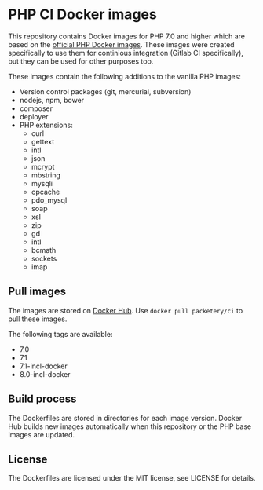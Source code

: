 # PHP CI Docker images

This repository contains Docker images for PHP 7.0 and higher which are based on the [official PHP Docker images](https://hub.docker.com/r/_/php/). These images were created specifically to use them for continious integration (Gitlab CI specifically), but they can be used for other purposes too.

These images contain the following additions to the vanilla PHP images:

* Version control packages (git, mercurial, subversion)
* nodejs, npm, bower
* composer
* deployer
* PHP extensions:
   * curl
   * gettext
   * intl
   * json
   * mcrypt
   * mbstring
   * mysqli
   * opcache
   * pdo_mysql
   * soap
   * xsl
   * zip
   * gd
   * intl
   * bcmath
   * sockets
   * imap


## Pull images

The images are stored on [Docker Hub](https://hub.docker.com/r/packetery/ci/). Use `docker pull packetery/ci` to pull these images.

The following tags are available:

* 7.0
* 7.1
* 7.1-incl-docker
* 8.0-incl-docker

## Build process

The Dockerfiles are stored in directories for each image version. Docker Hub builds new images automatically when this repository or the PHP base images are updated.

## License

The Dockerfiles are licensed under the MIT license, see LICENSE for details.

